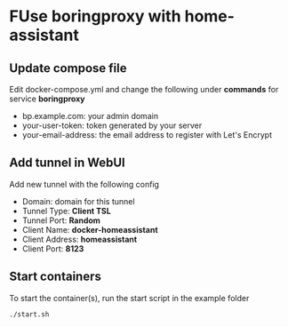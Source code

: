 # FUse boringproxy with home-assistant

## Update compose file

Edit docker-compose.yml and change the following under **commands** for service **boringproxy**
- bp.example.com: your admin domain
- your-user-token: token generated by your server
- your-email-address: the email address to register with Let's Encrypt


## Add tunnel in WebUI

Add new tunnel with the following config

- Domain: domain for this tunnel
- Tunnel Type: **Client TSL**
- Tunnel Port: **Random**
- Client Name: **docker-homeassistant**
- Client Address: **homeassistant**
- Client Port: **8123**

## Start containers
To start the container(s), run the start script in the example folder
```bash
./start.sh
```